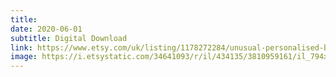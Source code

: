 ```yaml
---
title: 
date: 2020-06-01
subtitle: Digital Download
link: https://www.etsy.com/uk/listing/1178272284/unusual-personalised-bespoke-family-of
image: https://i.etsystatic.com/34641093/r/il/434135/3810959161/il_794xN.3810959161_3r5v.jpg
---
```

